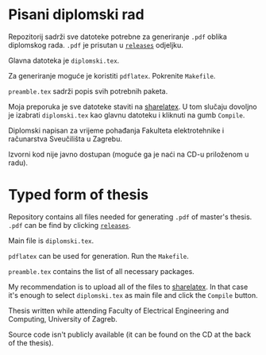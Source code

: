 # Pisani diplomski rad

Repozitorij sadrži sve datoteke potrebne za generiranje `.pdf` oblika
diplomskog rada. `.pdf` je prisutan u [`releases`](https://github.com/vjeranc/dr-pisani/releases) odjeljku.

Glavna datoteka je `diplomski.tex`.

Za generiranje moguće je koristiti `pdflatex`. Pokrenite `Makefile`.

`preamble.tex` sadrži popis svih potrebnih paketa.

Moja preporuka je sve datoteke staviti na
[sharelatex](https://www.sharelatex.com/). U tom slučaju dovoljno je izabrati
`diplomski.tex` kao glavnu datoteku i kliknuti na gumb `Compile`.

Diplomski napisan za vrijeme pohađanja Fakulteta elektrotehnike i računarstva Sveučilišta u Zagrebu.

Izvorni kod nije javno dostupan (moguće ga je naći na CD-u priloženom u radu).

# Typed form of thesis

Repository contains all files needed for generating `.pdf` of master's thesis. `.pdf` can be find by clicking [`releases`](https://github.com/vjeranc/dr-pisani/releases).

Main file is `diplomski.tex`.

`pdflatex` can be used for generation. Run the `Makefile`.

`preamble.tex` contains the list of all necessary packages.

My recommendation is to upload all of the files to
[sharelatex](https://www.sharelatex.com/).
In that case it's enough to select `diplomski.tex` as main file and click the
`Compile` button.

Thesis written while attending Faculty of Electrical Engineering and Computing, University of Zagreb.

Source code isn't publicly available (it can be found on the CD at the back of the thesis).
